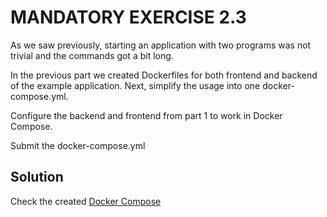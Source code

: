 # MANDATORY EXERCISE 2.3

As we saw previously, starting an application with two programs was not trivial and the commands got a bit long.

In the previous part we created Dockerfiles for both frontend and backend of the example application. Next, simplify the usage into one docker-compose.yml.

Configure the backend and frontend from part 1 to work in Docker Compose.

Submit the docker-compose.yml

## Solution

Check the created [Docker Compose](docker-compose.yml)
